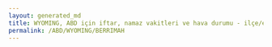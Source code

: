 ```yaml
---
layout: generated_md
title: WYOMING, ABD için iftar, namaz vakitleri ve hava durumu - ilçe/eyalet seç
permalink: /ABD/WYOMING/BERRIMAH
---
```


<script type="text/javascript">
  var country = ABD;
  var city = WYOMING;
  var state = BERRIMAH;
  var lat = 72;
  var lon = 21;
</script>
